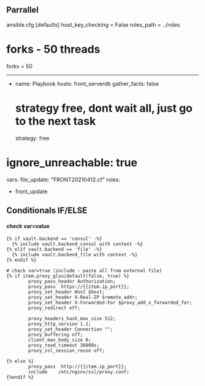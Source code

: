 ## Parrallel
ansible.cfg
[defaults]
host_key_checking = False
roles_path = ../roles
# forks - 50 threads
forks = 50

---
- name: Playbook
  hosts: front_serverdb
  gather_facts: false
  # strategy free, dont wait all, just go to the next task
  strategy: free
#  ignore_unreachable: true
  vars:
    file_update: "FRONT20210412.cf"
  roles:
  - front_update

## Conditionals IF/ELSE
#### check var=value
```
{% if vault.backend == 'consul' -%}
  {% include vault.backend_consul with context -%}
{% elif vault.backend == 'file' -%}
  {% include vault.backend_file with context -%}
{% endif %}

# check var=true (include - paste all from external file)
{% if item.proxy_gluu|default(false, true) %}
        proxy_pass_header Authorization;
        proxy_pass  https://{{item.ip_port}};
        proxy_set_header Host $host;
        proxy_set_header X-Real-IP $remote_addr;
        proxy_set_header X-Forwarded-For $proxy_add_x_forwarded_for;
        proxy_redirect off;

        proxy_headers_hash_max_size 512;
        proxy_http_version 1.1;
        proxy_set_header Connection "";
        proxy_buffering off;
        client_max_body_size 0;
        proxy_read_timeout 36000s;
        proxy_ssl_session_reuse off;
        
{% else %}
        proxy_pass  http://{{item.ip_port}};
        include    /etc/nginx/ssl/proxy.conf;
{%endif %}
```

